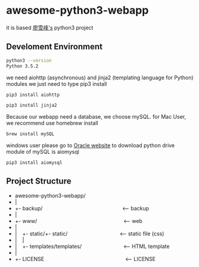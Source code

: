 # awesome-python3-webapp

it is based [廖雪峰's](http://http://www.liaoxuefeng.com/wiki/0014316089557264a6b348958f449949df42a6d3a2e542c000) python3 project

## Develoment Environment

```bash
python3 --version
Python 3.5.2
```

we need aiohttp (asynchronous) and jinja2 (templating language for Python) modules
we just need to type pip3 install

```bash
pip3 install aiohttp
```

```bash
pip3 install jinja2
```

Because our webapp need a database, we choose mySQL. for Mac User, we recommend use homebrew install
```bash
brew install mySQL
```
windows user please go to [Oracle website](http://dev.mysql.com/downloads/mysql/5.6.html) to download
python drive module of mySQL is aiomysql
```bash
pip3 install aiomysql
```

## Project Structure

* awesome-python3-webapp/ 
* |
* +- backup/&emsp;&emsp;&emsp;&emsp;&emsp;&emsp;&emsp;&emsp;&emsp;&emsp;&emsp;&emsp;&emsp;&emsp; &emsp;<-- backup
* |
* +- www/ &emsp;&emsp;&emsp;&emsp;&emsp;&emsp;&emsp;&emsp;&emsp;&emsp;&emsp;&emsp;&emsp;&emsp; &emsp;&emsp;<-- web
* |
* | &ensp;  +- static/+- static/&emsp;&emsp;&emsp;&emsp;&emsp;&emsp;&emsp;&emsp;&emsp;&emsp;<-- static file (css)
* | &ensp;  |
* | &ensp;  +- templates/templates/&emsp;&emsp;&emsp;&emsp;&emsp;&emsp;&emsp;&emsp;<-- HTML template
* |
* +- LICENSE &emsp;&emsp;&emsp;&emsp;&emsp;&emsp;&emsp;&emsp;&emsp;&emsp;&emsp;&emsp;&emsp;&emsp; &emsp;<-- LICENSE

